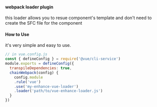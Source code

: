 #### webpack loader plugin

this loader allows you to resue component's template and don't need to create the SFC file for the component

#### How to Use

it's very simple and easy to use.

```js
// in vue.config.js
const { defineConfig } = require('@vue/cli-service')
module.exports = defineConfig({
  transpileDependencies: true,
  chainWebpack(config) {
    config.module
    .rule('vue')
    .use('my-enhance-vue-loader')
    .loader('path/to/vue-enhance-loader.js')
  }
})


```
